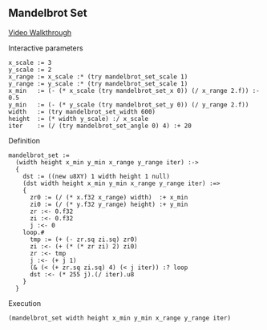 Mandelbrot Set
--------------
[Video Walkthrough](https://www.youtube.com/watch?v=a_hz8wFACVM)

Interactive parameters

    x_scale := 3
    y_scale := 2
    x_range := x_scale :* (try mandelbrot_set_scale 1)
    y_range := y_scale :* (try mandelbrot_set_scale 1)
    x_min   := (- (* x_scale (try mandelbrot_set_x 0)) (/ x_range 2.f)) :- 0.5
    y_min   := (- (* y_scale (try mandelbrot_set_y 0)) (/ y_range 2.f))
    width   := (try mandelbrot_set_width 600)
    height  := (* width y_scale) :/ x_scale
    iter    := (/ (try mandelbrot_set_angle 0) 4) :+ 20

Definition

    mandelbrot_set :=
      (width height x_min y_min x_range y_range iter) :->
      {
        dst := ((new u8XY) 1 width height 1 null)
        (dst width height x_min y_min x_range y_range iter) :=>
        {
          zr0 := (/ (* x.f32 x_range) width)  :+ x_min
          zi0 := (/ (* y.f32 y_range) height) :+ y_min
          zr :<- 0.f32
          zi :<- 0.f32
          j :<- 0
        loop.#
          tmp := (+ (- zr.sq zi.sq) zr0)
          zi :<- (+ (* (* zr zi) 2) zi0)
          zr :<- tmp
          j :<- (+ j 1)
          (& (< (+ zr.sq zi.sq) 4) (< j iter)) :? loop
          dst :<- (* 255 j).(/ iter).u8
        }
      }

Execution

    (mandelbrot_set width height x_min y_min x_range y_range iter)
